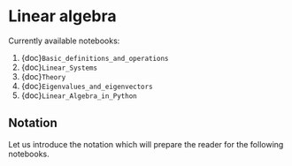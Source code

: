 # Linear algebra

Currently available notebooks:

1. {doc}`Basic_definitions_and_operations`
2. {doc}`Linear_Systems`
3. {doc}`Theory`
4. {doc}`Eigenvalues_and_eigenvectors`
5. {doc}`Linear_Algebra_in_Python`


## Notation

Let us introduce the notation which will prepare the reader for the following notebooks.
